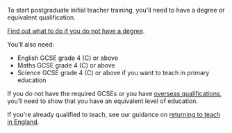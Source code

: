 To start postgraduate initial teacher training, you'll need to have a degree or equivalent qualification.

[Find out what to do if you do not have a degree](/guidance/become-a-teacher-in-england#if-you-do-not-have-a-degree).

You’ll also need:

* English GCSE grade 4 (C) or above
* Maths GCSE grade 4 (C) or above
* Science GCSE grade 4 (C) or above if you want to teach in primary education

If you do not have the required GCSEs or you have [overseas qualifications](/international-candidates), you’ll need to show that you have an equivalent level of education.

If you're already qualified to teach, see our guidance on [returning to teach in England](/returning-to-teaching).
